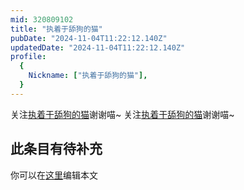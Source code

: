```yaml
---
mid: 320809102
title: "执着于舔狗的猫"
pubDate: "2024-11-04T11:22:12.140Z"
updatedDate: "2024-11-04T11:22:12.140Z"
profile:
  {
    Nickname: ["执着于舔狗的猫"],
  }
---
```


关注[执着于舔狗的猫](https://space.bilibili.com/320809102)谢谢喵~ 关注[执着于舔狗的猫](https://space.bilibili.com/320809102)谢谢喵~

## 此条目有待补充
你可以在[这里](https://github.com/Yuhanawa/VTuber.ICU-Content/edit/master/v/执着于舔狗的猫/index.md)编辑本文
